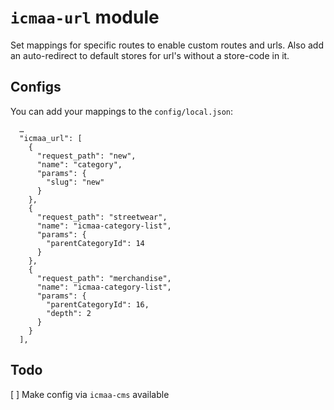 # `icmaa-url` module

Set mappings for specific routes to enable custom routes and urls.
Also add an auto-redirect to default stores for url's without a store-code in it.

## Configs

You can add your mappings to the `config/local.json`:

```
  …
  "icmaa_url": [
    {
      "request_path": "new",
      "name": "category",
      "params": {
        "slug": "new"
      }
    },
    {
      "request_path": "streetwear",
      "name": "icmaa-category-list",
      "params": {
        "parentCategoryId": 14
      }
    },
    {
      "request_path": "merchandise",
      "name": "icmaa-category-list",
      "params": {
        "parentCategoryId": 16,
        "depth": 2
      }
    }
  ],
```

## Todo

[ ] Make config via `icmaa-cms` available
